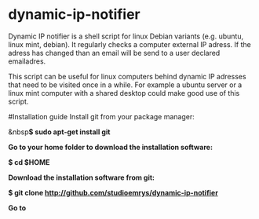 # dynamic-ip-notifier
Dynamic IP notifier is a shell script for linux Debian variants (e.g. ubuntu, linux mint, debian). It regularly 
checks a computer external IP adress. If the adress has changed than an email will be send to a user declared emailadres.

This script can be useful for linux computers behind dynamic IP adresses that need to be visited once in a while. For
example a ubuntu server or a linux mint computer with a shared desktop could make good use of this script.

#Installation guide
Install git from your package manager:
  
&nbsp<b>$ sudo apt-get install git
  
Go to your home folder to download the installation software:

  $ cd $HOME
  
Download the installation software from git:

  $ git clone http://github.com/studioemrys/dynamic-ip-notifier
  
Go to 
